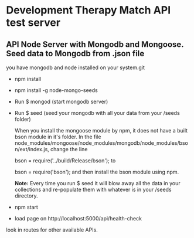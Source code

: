 Development Therapy Match API test server
===========================

API Node Server with Mongodb and Mongoose. Seed data to Mongodb from .json file
-------------------------------------------------------------------------------
you have mongodb and node installed on your system.git  


* npm install

* npm install -g node-mongo-seeds

* Run $ mongod (start mongodb server)

* Run $ seed (seed your mongodb with all your data from your /seeds folder)
    

    When you install the mongoose module by npm, it does not have a built bson module in it's folder. In the file node_modules/mongoose/node_modules/mongodb/node_modules/bson/ext/index.js, change the line
    
    bson = require('../build/Release/bson');
    to
    
    bson = require('bson');
    and then install the bson module using npm.

    **Note:** Every time you run $ seed it will blow away all the data in your collections and re-populate them with whatever is in your /seeds directory.


* npm start

* load page on http://localhost:5000/api/health-check

look in routes for other available APIs.
